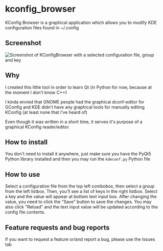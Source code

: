 # kconfig_browser
KConfig Browser is a graphical application which allows you to modify KDE configuration files found in ~/.config

## Screenshot
![Screenshot of KConfigBrowser with a selected configuration file, group and key][1]


## Why
I created this little tool in order to learn Qt (in Python for now, because at the moment I don't know C++)

I kinda envied that GNOME people had the graphical dconf-editor for GConfig and KDE didn't have any graphical tools for manually editing KConfig (at least none that I've heard of)

Even though it was written in a short time, it serves it's purpose of a graphical KConfig reader/editor.


## How to install
You don't need to install it anywhere, just make sure you have the PyQt5 Python library installed and then you may run the `kdeconf.py` Python file


## How to use
Select a configuration file from the top left combobox, then select a group from the left listbox. Then, you'll see a list of keys in the right listbox. Select a key and the value will appear at bottom text input box. After changing the value, you need to click the "Save" button to save the changes. You may also click "Reload" and the text input value will be updated according to the config file contents.


## Feature requests and bug reports
If you want to request a feature or/and report a bug, please use the Issues tab


[1]: https://i.imgur.com/3aIpCNo.png
